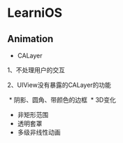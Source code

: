 # LearniOS

## Animation

* CALayer

 1、不处理用户的交互
 
 2、UIView没有暴露的CALayer的功能
 
 * 阴影、圆角、带颜色的边框
 * 3D变化
 * 非矩形范围
 * 透明套罩
 * 多级非线性动画

